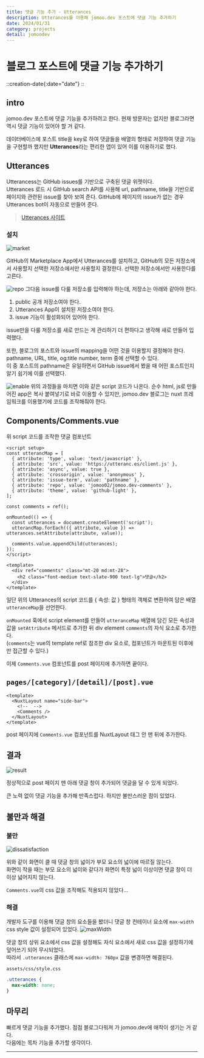 ```yaml
---
title: 댓글 기능 추가 - Utterances
description: Utterances를 이용해 jomoo.dev 포스트에 댓글 기능 추가하기
date: 2024/01/31
category: projects
detail: jomoodev
---
```


# 블로그 포스트에 댓글 기능 추가하기
::creation-date{:date="date"}
::

## intro
jomoo.dev 포스트에 댓글 기능을 추가하려고 한다. 
현재 방문자는 없지만 블로그라면 역시 댓글 기능이 있어야 할 거 같다.  

데이터베이스에 포스트 title을 key로 하여 댓글들을 배열의 형태로 저장하여 댓글 기능을 구현할까 했지만 **Utterances**라는 편리한 앱이 있어 이를 이용하기로 했다.  

## Utterances
Utterancess는 GitHub issues를 기반으로 구축된 댓글 위젯이다.  
Utterances 로드 시 GitHub search API를 사용해 url, pathname, title을 기반으로 페이지와 관련된 issue를 찾아 보여 준다. GitHub에 페이지의 issue가 없는 경우 Utterances bot이 자동으로 만들어 준다. 

> <a href="https://utteranc.es/ " target="_blank">Utterances 사이트</a>
 
### 설치
![market](/projects/jomoodev/feat-comments/market.png)

GitHub의 Marketplace App에서 Utterances를 설치하고, GitHub의 모든 저장소에서 사용할지 선택한 저장소에서만 사용할지 결정한다. 선택한 저장소에서만 사용한다를 고른다.  

![repo](/projects/jomoodev/feat-comments/repo.png)
그다음 issue를 다룰 저장소를 입력해야 하는데, 저장소는 아래와 같아야 한다.
1. public 공개 저장소여야 한다. 
2. Utterances App이 설치된 저장소여야 한다.
3. issue 기능이 활성화되어 있어야 한다.

issue만을 다룰 저장소를 새로 만드는 게 관리하기 더 편하다고 생각해 새로 만들어 입력했다.  

또한, 블로그의 포스트와 issue의 mapping을 어떤 것을 이용할지 결정해야 한다. 
pathname, URL, title, og:title number, term 중에 선택할 수 있다.  
이 중 포스트의 pathname은 유일하면서 GitHub issue에서 봤을 때 어떤 포스트인지 알기 쉽기에 이를 선택했다.

![enable](/projects/jomoodev/feat-comments/enable.png)
위의 과정들을 마치면 이와 같은 script 코드가 나온다. 순수 html, js로 만들어진 app은 복사 붙여넣기로 바로 이용할 수 있지만, jomoo.dev 블로그는 nuxt 프레임워크를 이용했기에 코드를 조작해줘야 한다.

## Components/Comments.vue
위 script 코드를 조작한 댓글 컴포넌트  
```vue
<script setup>
const utterancMap = [
  { attribute: 'type', value: 'text/javascript' },
  { attribute: 'src', value: 'https://utteranc.es/client.js' },
  { attribute: 'async', value: true },
  { attribute: 'crossorigin', value: 'anonymous' },
  { attribute: 'issue-term', value: 'pathname' },
  { attribute: 'repo', value: 'jomoo02/jomoo.dev-comments' },
  { attribute: 'theme', value: 'github-light' },
];

const comments = ref();

onMounted(() => {
  const utterances = document.createElement('script');
  utterancMap.forEach(({ attribute, value }) => utterances.setAttribute(attribute, value));

  comments.value.appendChild(utterances);
});
</script>

<template>
  <div ref="comments" class="mt-20 md:mt-28">
    <h2 class="font-medium text-slate-900 text-lg">댓글</h2>
  </div>
</template>

```

일단 위의 Utterances의 script 코드를 { 속성: 값 } 형태의 객체로 변환하여 담은 배열 `utteranceMap`을 선언한다.  

`onMounted` 훅에서 script element를 만들어 `utteranceMap` 배열에 담긴 모든 속성과 값을 `setAttribute` 메서드로 추가한 뒤 div element `comments`의 자식 요소로 추가한다.  
(`comments`는 vue의 template ref로 참조한 div 요소로, 컴포넌트가 마운트된 이후에만 접근할 수 있다.)  

이제 `Comments.vue` 컴포넌트를 post 페이지에 추가하면 끝이다.

## `pages/[category]/[detail]/[post].vue`
```vue
<template>
  <NuxtLayout name="side-bar">
    <!--  -->
    <Comments />
  </NuxtLayout>
</template>

```
post 페이지에 `Comments.vue` 컴포넌트를 NuxtLayout 태그 안 맨 뒤에 추가한다.

## 결과
![result](/projects/jomoodev/feat-comments/result.png)

정상적으로 post 페이지 맨 아래 댓글 창이 추가되어 댓글을 달 수 있게 되었다.  

큰 노력 없이 댓글 기능을 추가해 만족스럽다. 하지만 불만스러운 점이 있었다.

## 불만과 해결
### 불만
![dissatisfaction](/projects/jomoodev/feat-comments/dissatisfaction.png)

위와 같이 화면이 클 때 댓글 창의 넓이가 부모 요소의 넓이에 따르질 않는다.  
화면이 작을 때는 부모 요소의 넓이와 같다가 화면이 특정 넓이 이상이면 댓글 창이 더 이상 넓어지지 않는다.  

`Comments.vue`의 css 값을 조작해도 적용되지 않았다...

### 해결
개발자 도구를 이용해 댓글 창의 요소들을 봤더니 댓글 창 컨테이너 요소에 `max-width` css style 값이 설정되어 있었다.
![maxWidth](/projects/jomoodev/feat-comments/maxWidth.png)

댓글 창의 상위 요소에서 css 값을 설정해도 자식 요소에서 새로 css 값을 설정하기에 덮어쓰기 되어 무시되었다.  
따라서 `.utterances` 클래스에 `max-width: 760px` 값을 변경하면 해결된다.

`assets/css/style.css`
```css
.utterances {
  max-width: none;
}
```

## 마무리
빠르게 댓글 기능을 추가했다. 점점 블로그다워져 가 jomoo.dev에 애착이 생기는 거 같다.  
다음에는 목차 기능을 추가할 생각이다.  

---
